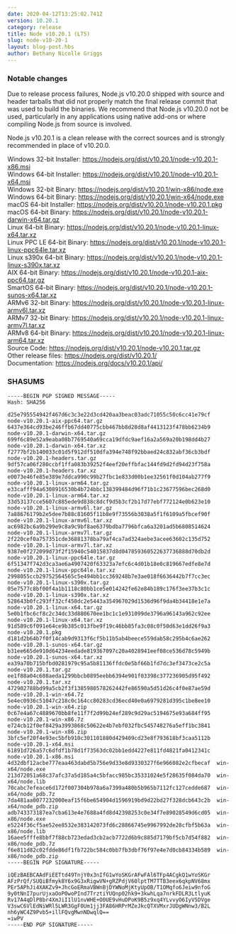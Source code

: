 ```yaml
---
date: 2020-04-12T13:25:02.741Z
version: 10.20.1
category: release
title: Node v10.20.1 (LTS)
slug: node-v10-20-1
layout: blog-post.hbs
author: Bethany Nicolle Griggs
---
```


### Notable changes

Due to release process failures, Node.js v10.20.0 shipped with source
and header tarballs that did not properly match the final release
commit that was used to build the binaries. We recommend that Node.js
v10.20.0 not be used, particularly in any applications using native
add-ons or where compiling Node.js from source is involved.

Node.js v10.20.1 is a clean release with the correct sources and is
strongly recommended in place of v10.20.0.

Windows 32-bit Installer: https://nodejs.org/dist/v10.20.1/node-v10.20.1-x86.msi \
Windows 64-bit Installer: https://nodejs.org/dist/v10.20.1/node-v10.20.1-x64.msi \
Windows 32-bit Binary: https://nodejs.org/dist/v10.20.1/win-x86/node.exe \
Windows 64-bit Binary: https://nodejs.org/dist/v10.20.1/win-x64/node.exe \
macOS 64-bit Installer: https://nodejs.org/dist/v10.20.1/node-v10.20.1.pkg \
macOS 64-bit Binary: https://nodejs.org/dist/v10.20.1/node-v10.20.1-darwin-x64.tar.gz \
Linux 64-bit Binary: https://nodejs.org/dist/v10.20.1/node-v10.20.1-linux-x64.tar.xz \
Linux PPC LE 64-bit Binary: https://nodejs.org/dist/v10.20.1/node-v10.20.1-linux-ppc64le.tar.xz \
Linux s390x 64-bit Binary: https://nodejs.org/dist/v10.20.1/node-v10.20.1-linux-s390x.tar.xz \
AIX 64-bit Binary: https://nodejs.org/dist/v10.20.1/node-v10.20.1-aix-ppc64.tar.gz \
SmartOS 64-bit Binary: https://nodejs.org/dist/v10.20.1/node-v10.20.1-sunos-x64.tar.xz \
ARMv6 32-bit Binary: https://nodejs.org/dist/v10.20.1/node-v10.20.1-linux-armv6l.tar.xz \
ARMv7 32-bit Binary: https://nodejs.org/dist/v10.20.1/node-v10.20.1-linux-armv7l.tar.xz \
ARMv8 64-bit Binary: https://nodejs.org/dist/v10.20.1/node-v10.20.1-linux-arm64.tar.xz \
Source Code: https://nodejs.org/dist/v10.20.1/node-v10.20.1.tar.gz \
Other release files: https://nodejs.org/dist/v10.20.1/ \
Documentation: https://nodejs.org/docs/v10.20.1/api/

### SHASUMS

```
-----BEGIN PGP SIGNED MESSAGE-----
Hash: SHA256

d25e795554942f467d6c3c3e22d3cd420aa3beac03adc71055c50c6cc41e79cf  node-v10.20.1-aix-ppc64.tar.gz
6437e364cd93be246ffb67dd40775cbb467bb8d28d8af4413123f478bb6234b9  node-v10.20.1-darwin-x64.tar.gz
699f6c89e52a9eaba08b7769540a69cca19dfdc9aef16a2a569a20b198dd4b27  node-v10.20.1-darwin-x64.tar.xz
f2777bf2b140033c01d5f912df510dfa394e748f92bbaed24c832abf36cb3bdf  node-v10.20.1-headers.tar.gz
9df57ca06f280ccbf1ffa083b39252f4eef20effbfac144fd9d2fd94d23f758a  node-v10.20.1-headers.tar.xz
e0073e46fe85e389e7ddca990c99b27fbc1e833d00b1ee32561f0d104ab277f9  node-v10.20.1-linux-arm64.tar.gz
e33cafff94a6308916530b4b724bbc138399484d96f71b1c23677596bec268d0  node-v10.20.1-linux-arm64.tar.xz
33d53137cce5607c885ede9d838c8dcf9d5b3cf2b17d77ebf772124e0b623e10  node-v10.20.1-linux-armv6l.tar.gz
7a88676179b2e5dee7b88c81605f11b8e9f73556b3038a5f1f6109a5fbcef90f  node-v10.20.1-linux-armv6l.tar.xz
ac6982bc6a9b299e9c8a9c9bf8ae6379bdba7796bfca6a3201ad5b6808514624  node-v10.20.1-linux-armv7l.tar.gz
2f220cef0a757351cde36881378ba79af4ca7ad324aebe3acee63602c135d752  node-v10.20.1-linux-armv7l.tar.xz
9387e0f272099d73f2f15940c54015837d8d047859360522637736888d70db2d  node-v10.20.1-linux-ppc64le.tar.gz
6f51347f742d3ca3ae6a4907420f63323a7efc6c4d01b18e0c819667edfe8e7d  node-v10.20.1-linux-ppc64le.tar.xz
2998055ccb29752564565c5e494bb1cc369248b7e3ae018f6636442b7f7cc3ec  node-v10.20.1-linux-s390x.tar.gz
05e7577c8bf00f4a1b1118c80bb1ce5e014242fe62e84b189c176f3ee37b3c1c  node-v10.20.1-linux-s390x.tar.xz
528643b0fc293ff32cf450dc2e5443a354967029d1536d96f9da4b34418e1e7a  node-v10.20.1-linux-x64.tar.gz
5e0b1fbc6cf8c2c34dc33d880670ee1bc1c1e931099de3796a96143a962c92ee  node-v10.20.1-linux-x64.tar.xz
91d589c6f091e64ce9b385c013fbe9f19c46bb85fa3c08c0f50d63e1dd26f9a3  node-v10.20.1.pkg
d181d2b64b7f0f14cab9d9313f6cf5b11b5ab4beece559dab58c295b4c6ae262  node-v10.20.1-sunos-x64.tar.gz
b31ee665de910d64234eedade819367097c20a4028941eef08ce536d78c5949b  node-v10.20.1-sunos-x64.tar.xz
ea39a70b715bfbd0281979c95a5b81136ffdc0e5bf66b1fd7dc3ef3473ce2c5a  node-v10.20.1.tar.gz
ee1f88a04c608aeda1299bbcb0895eebb6394e901f03398c377236905d95f492  node-v10.20.1.tar.xz
472902788bd99a5cb2f3f1385980578262442fe86590a5d51d26c4f0e87ae59d  node-v10.20.1-win-x64.7z
5e4ec0936c51047c218c0c164cc80283cd36ecd40e0a6979281d395c1be8ee10  node-v10.20.1-win-x64.zip
0c67e4a67c4889670bb8fe11f7f2d99b24ef289c9d29ac5194675e93a684ff95  node-v10.20.1-win-x86.7z
e724cb12f0ef8429a3993868c50622e4b7ebf032fbc545748276a5eff1bc3841  node-v10.20.1-win-x86.zip
3bfc5ef20f4e93ec5bfb910c301101880d429409cd23e8f793618bf3caa5112b  node-v10.20.1-x64.msi
61891d726a57c6dfdf1b78d1f73563dc02bb1edd4227e811fd4821fa0412341c  node-v10.20.1-x86.msi
4d32dbf12acbe777eaa463dabd5b756e9d33e8d9330327f6e966082e2cfbecaf  win-x64/node.exe
213d72051a68c37afc37a5d185a4c5bfacc985bc35331024e5f28635f084da70  win-x64/node.lib
70cabc7efeace6d172f007304b978a6a7399a480b5b965b7112fc127cedde687  win-x64/node_pdb.7z
7da481aa0077232000eaf15f6be654904d1596919bd9d22bd27f328dcb643c2b  win-x64/node_pdb.zip
adb743373187ea7cba613e4e7688a4fd8d42398253c0e34f7e89028549d6cd05  win-x86/node.exe
e5224f36cf5ae52ee8532e383142073fd6c28866745e9967992de28cfbf5b63a  win-x86/node.lib
16aee5fffe8bbf7f88cb723edad3cb2acb7722d6b9c885d7179bf5cb7d54f882  win-x86/node_pdb.7z
f6e811d82c02fdde86df1fb722bc584c0bb7fb3dbf76f97e4e7d0cb84334b589  win-x86/node_pdb.zip
-----BEGIN PGP SIGNATURE-----

iQEzBAEBCAAdFiEETtd49TnjY0x3nIfG1wYoSKGrAFwFAl6TFp4ACgkQ1wYoSKGr
AFzPrQf/SUQiBfmyk8Y6x9G3xRigwVN+gRZPdjV60lptTM7TTB3eex6qkpNV68mx
PEr5APhJi4XAKZv9+JhcGoERmaVBWnBjDYWNoMjKtyUpOB/T1OMqfo6Jeiw9nfoG
9y0tNnI7purUjxaOoP0woPInd7TrztiYUQnp02hk9+3kwhLqa7nrkFDLR3LtlyuK
Rv17A4qDlP8br4XmJiI1lU1nvWHE+O0UE9vHuDPoK9B5z9xq4YLvvyO6IyV5DVge
V3swC6VlEdNiWRl5LWR3GgF0Um1jj3FA86HRPrMZeJkcQTXVMxrJUDgWNnw3/B2L
nh6yWC4Z9Pvb5+illFQvgMwnNDwqlQ==
=iwPV
-----END PGP SIGNATURE-----

```
